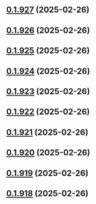 ## [0.1.927](https://github.com/binary-braids/terraform-oracle/compare/v0.1.926...v0.1.927) (2025-02-26)



## [0.1.926](https://github.com/binary-braids/terraform-oracle/compare/v0.1.925...v0.1.926) (2025-02-26)



## [0.1.925](https://github.com/binary-braids/terraform-oracle/compare/v0.1.924...v0.1.925) (2025-02-26)



## [0.1.924](https://github.com/binary-braids/terraform-oracle/compare/v0.1.923...v0.1.924) (2025-02-26)



## [0.1.923](https://github.com/binary-braids/terraform-oracle/compare/v0.1.922...v0.1.923) (2025-02-26)



## [0.1.922](https://github.com/binary-braids/terraform-oracle/compare/v0.1.921...v0.1.922) (2025-02-26)



## [0.1.921](https://github.com/binary-braids/terraform-oracle/compare/v0.1.920...v0.1.921) (2025-02-26)



## [0.1.920](https://github.com/binary-braids/terraform-oracle/compare/v0.1.919...v0.1.920) (2025-02-26)



## [0.1.919](https://github.com/binary-braids/terraform-oracle/compare/v0.1.918...v0.1.919) (2025-02-26)



## [0.1.918](https://github.com/binary-braids/terraform-oracle/compare/v0.1.917...v0.1.918) (2025-02-26)



